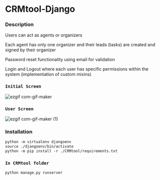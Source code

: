 # CRMtool-Django

### Description

Users can act as agents or organizers

Each agent has only one organizer and their leads (tasks) are created and signed by their organizer

Password reset functionality using email for validation

Login and Logout where each user has specific permissions within the system (implementation of custom
mixins)

### `Initial Screen`
![ezgif com-gif-maker](https://user-images.githubusercontent.com/56770452/151399118-803d5c9d-ab10-4728-9acf-e70ed681a108.gif)


### `User Screen`
![ezgif com-gif-maker (1)](https://user-images.githubusercontent.com/56770452/151399203-e82aaffa-8425-4b71-816f-05ab4897e8d6.gif)


### Installation 

```md
python -m virtualenv djangoenv
source ./djangoenv/bin/activate
python -m pip install -r ./CRMtool/requirements.txt
```
### `In CRMtool folder`
```md
python manage.py runserver
```

